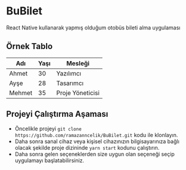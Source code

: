 # BuBilet
 React Native kullanarak yapmış olduğum otobüs bileti alma uygulaması

 ## Örnek Tablo

| Adı           | Yaşı           | Mesleği        |
| ------------- | -------------- | -------------- |
| Ahmet         | 30             | Yazılımcı      |
| Ayşe          | 28             | Tasarımcı      |
| Mehmet        | 35             | Proje Yöneticisi |


 ## Projeyi Çalıştırma Aşaması
 - Öncelikle projeyi `git clone https://github.com/ramazanncelik/BuBilet.git` kodu ile klonlayın.
 - Daha sonra sanal cihaz veya kişisel cihazınızın bilgisayarınıza bağlı olacak şekilde proje dizininde `yarn start` kodunu çalıştırın.
 - Daha sonra gelen seçeneklerden size uygun olan seçeneği seçip uygulamayı başlatabilirsiniz.
